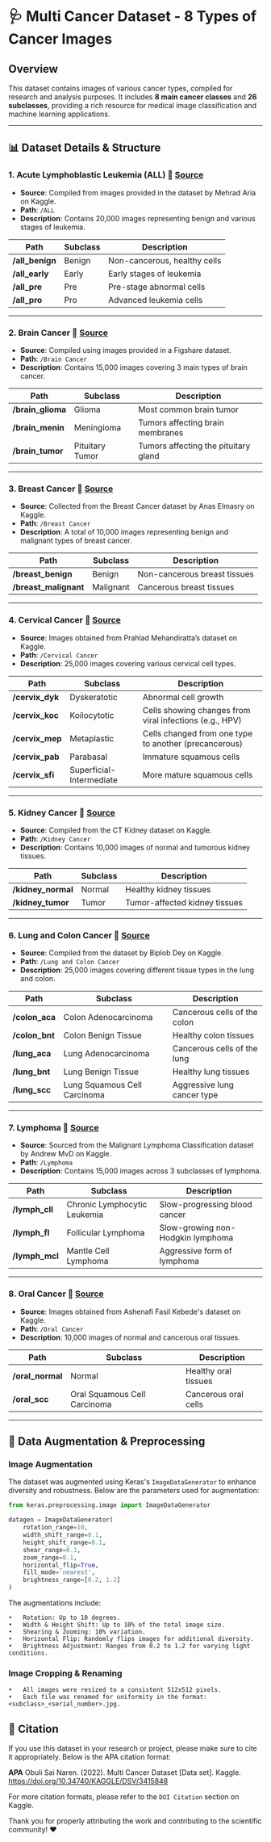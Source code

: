 # 🩺 Multi Cancer Dataset - 8 Types of Cancer Images

## Overview
This dataset contains images of various cancer types, compiled for research and analysis purposes. It includes **8 main cancer classes** and **26 subclasses**, providing a rich resource for medical image classification and machine learning applications.

---

## 📊 Dataset Details & Structure

### **1. Acute Lymphoblastic Leukemia (ALL)** 🔗 [Source](https://www.kaggle.com/datasets/mehradaria/leukemia)
- **Source**: Compiled from images provided in the dataset by Mehrad Aria on Kaggle.
- **Path**: `/ALL`
- **Description**: Contains 20,000 images representing benign and various stages of leukemia.

| **Path**            | **Subclass** | **Description**              |
|---------------------|--------------|------------------------------|
| **/all_benign**     | Benign       | Non-cancerous, healthy cells |
| **/all_early**      | Early        | Early stages of leukemia     |
| **/all_pre**        | Pre          | Pre-stage abnormal cells     |
| **/all_pro**        | Pro          | Advanced leukemia cells      |

---

### **2. Brain Cancer** 🔗 [Source](https://figshare.com/articles/dataset/brain_tumor_dataset/1512427)
- **Source**: Compiled using images provided in a Figshare dataset.
- **Path**: `/Brain Cancer`
- **Description**: Contains 15,000 images covering 3 main types of brain cancer.

| **Path**            | **Subclass**  | **Description**         |
|---------------------|---------------|-------------------------|
| **/brain_glioma**   | Glioma        | Most common brain tumor |
| **/brain_menin**    | Meningioma    | Tumors affecting brain membranes |
| **/brain_tumor**    | Pituitary Tumor | Tumors affecting the pituitary gland |

---

### **3. Breast Cancer** 🔗 [Source](https://www.kaggle.com/datasets/anaselmasry/breast-cancer-dataset)
- **Source**: Collected from the Breast Cancer dataset by Anas Elmasry on Kaggle.
- **Path**: `/Breast Cancer`
- **Description**: A total of 10,000 images representing benign and malignant types of breast cancer.

| **Path**            | **Subclass**    | **Description**       |
|---------------------|-----------------|-----------------------|
| **/breast_benign**  | Benign          | Non-cancerous breast tissues |
| **/breast_malignant** | Malignant       | Cancerous breast tissues     |

---

### **4. Cervical Cancer** 🔗 [Source](https://www.kaggle.com/datasets/prahladmehandiratta/cervical-cancer-largest-dataset-sipakmed)
- **Source**: Images obtained from Prahlad Mehandiratta’s dataset on Kaggle.
- **Path**: `/Cervical Cancer`
- **Description**: 25,000 images covering various cervical cell types.

| **Path**           | **Subclass**     | **Description**                   |
|--------------------|------------------|-----------------------------------|
| **/cervix_dyk**    | Dyskeratotic     | Abnormal cell growth              |
| **/cervix_koc**    | Koilocytotic     | Cells showing changes from viral infections (e.g., HPV) |
| **/cervix_mep**    | Metaplastic      | Cells changed from one type to another (precancerous) |
| **/cervix_pab**    | Parabasal        | Immature squamous cells           |
| **/cervix_sfi**    | Superficial-Intermediate | More mature squamous cells |

---

### **5. Kidney Cancer** 🔗 [Source](https://www.kaggle.com/nazmul0087/ct-kidney-dataset-normal-cyst-tumor-and-stone)
- **Source**: Compiled from the CT Kidney dataset on Kaggle.
- **Path**: `/Kidney Cancer`
- **Description**: Contains 10,000 images of normal and tumorous kidney tissues.

| **Path**            | **Subclass**     | **Description**     |
|---------------------|------------------|---------------------|
| **/kidney_normal**  | Normal           | Healthy kidney tissues |
| **/kidney_tumor**   | Tumor            | Tumor-affected kidney tissues |

---

### **6. Lung and Colon Cancer** 🔗 [Source](https://www.kaggle.com/datasets/biplobdey/lung-and-colon-cancer)
- **Source**: Compiled from the dataset by Biplob Dey on Kaggle.
- **Path**: `/Lung and Colon Cancer`
- **Description**: 25,000 images covering different tissue types in the lung and colon.

| **Path**           | **Subclass**             | **Description**                      |
|--------------------|--------------------------|--------------------------------------|
| **/colon_aca**     | Colon Adenocarcinoma     | Cancerous cells of the colon         |
| **/colon_bnt**     | Colon Benign Tissue      | Healthy colon tissues                |
| **/lung_aca**      | Lung Adenocarcinoma      | Cancerous cells of the lung          |
| **/lung_bnt**      | Lung Benign Tissue       | Healthy lung tissues                 |
| **/lung_scc**      | Lung Squamous Cell Carcinoma | Aggressive lung cancer type      |

---

### **7. Lymphoma** 🔗 [Source](https://www.kaggle.com/datasets/andrewmvd/malignant-lymphoma-classification)
- **Source**: Sourced from the Malignant Lymphoma Classification dataset by Andrew MvD on Kaggle.
- **Path**: `/Lymphoma`
- **Description**: Contains 15,000 images across 3 subclasses of lymphoma.

| **Path**            | **Subclass**                     | **Description**                   |
|---------------------|----------------------------------|-----------------------------------|
| **/lymph_cll**      | Chronic Lymphocytic Leukemia     | Slow-progressing blood cancer     |
| **/lymph_fl**       | Follicular Lymphoma              | Slow-growing non-Hodgkin lymphoma |
| **/lymph_mcl**      | Mantle Cell Lymphoma             | Aggressive form of lymphoma       |

---

### **8. Oral Cancer** 🔗 [Source](https://www.kaggle.com/datasets/ashenafifasilkebede/dataset)
- **Source**: Images obtained from Ashenafi Fasil Kebede's dataset on Kaggle.
- **Path**: `/Oral Cancer`
- **Description**: 10,000 images of normal and cancerous oral tissues.

| **Path**           | **Subclass**     | **Description**                      |
|--------------------|------------------|--------------------------------------|
| **/oral_normal**   | Normal           | Healthy oral tissues                 |
| **/oral_scc**      | Oral Squamous Cell Carcinoma | Cancerous oral cells |

---

## 🔄 Data Augmentation & Preprocessing

### Image Augmentation
The dataset was augmented using Keras's `ImageDataGenerator` to enhance diversity and robustness. Below are the parameters used for augmentation:

```python
from keras.preprocessing.image import ImageDataGenerator

datagen = ImageDataGenerator(
    rotation_range=10,
    width_shift_range=0.1,
    height_shift_range=0.1,
    shear_range=0.1,
    zoom_range=0.1,
    horizontal_flip=True,
    fill_mode='nearest',
    brightness_range=[0.2, 1.2]
)
```

The augmentations include:

	•	Rotation: Up to 10 degrees.
	•	Width & Height Shift: Up to 10% of the total image size.
	•	Shearing & Zooming: 10% variation.
	•	Horizontal Flip: Randomly flips images for additional diversity.
	•	Brightness Adjustment: Ranges from 0.2 to 1.2 for varying light conditions.

### Image Cropping & Renaming

	•	All images were resized to a consistent 512x512 pixels.
	•	Each file was renamed for uniformity in the format: <subclass>_<serial_number>.jpg.

## 📝 Citation

If you use this dataset in your research or project, please make sure to cite it appropriately. Below is the APA citation format:

**APA**
Obuli Sai Naren. (2022). Multi Cancer Dataset [Data set]. Kaggle. https://doi.org/10.34740/KAGGLE/DSV/3415848

For more citation formats, please refer to the `DOI Citation` section on Kaggle.

Thank you for properly attributing the work and contributing to the scientific community! ❤️
